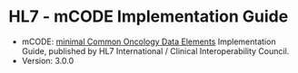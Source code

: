# HL7 - mCODE Implementation Guide

- mCODE: [minimal Common Oncology Data Elements](https://build.fhir.org/ig/HL7/fhir-mCODE-ig/index.html) Implementation Guide, published by HL7 International / Clinical Interoperability Council.
- Version: 3.0.0